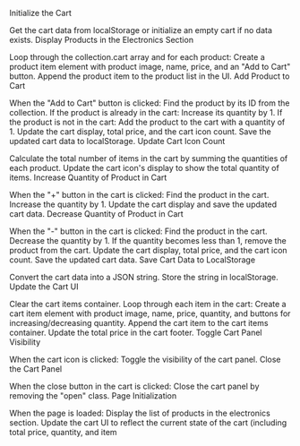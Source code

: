 Initialize the Cart

Get the cart data from localStorage or initialize an empty cart if no data exists.
Display Products in the Electronics Section

Loop through the collection.cart array and for each product:
Create a product item element with product image, name, price, and an "Add to Cart" button.
Append the product item to the product list in the UI.
Add Product to Cart

When the "Add to Cart" button is clicked:
Find the product by its ID from the collection.
If the product is already in the cart:
Increase its quantity by 1.
If the product is not in the cart:
Add the product to the cart with a quantity of 1.
Update the cart display, total price, and the cart icon count.
Save the updated cart data to localStorage.
Update Cart Icon Count

Calculate the total number of items in the cart by summing the quantities of each product.
Update the cart icon's display to show the total quantity of items.
Increase Quantity of Product in Cart

When the "+" button in the cart is clicked:
Find the product in the cart.
Increase the quantity by 1.
Update the cart display and save the updated cart data.
Decrease Quantity of Product in Cart

When the "-" button in the cart is clicked:
Find the product in the cart.
Decrease the quantity by 1.
If the quantity becomes less than 1, remove the product from the cart.
Update the cart display, total price, and the cart icon count.
Save the updated cart data.
Save Cart Data to LocalStorage

Convert the cart data into a JSON string.
Store the string in localStorage.
Update the Cart UI

Clear the cart items container.
Loop through each item in the cart:
Create a cart item element with product image, name, price, quantity, and buttons for increasing/decreasing quantity.
Append the cart item to the cart items container.
Update the total price in the cart footer.
Toggle Cart Panel Visibility

When the cart icon is clicked:
Toggle the visibility of the cart panel.
Close the Cart Panel

When the close button in the cart is clicked:
Close the cart panel by removing the "open" class.
Page Initialization

When the page is loaded:
Display the list of products in the electronics section.
Update the cart UI to reflect the current state of the cart (including total price, quantity, and item